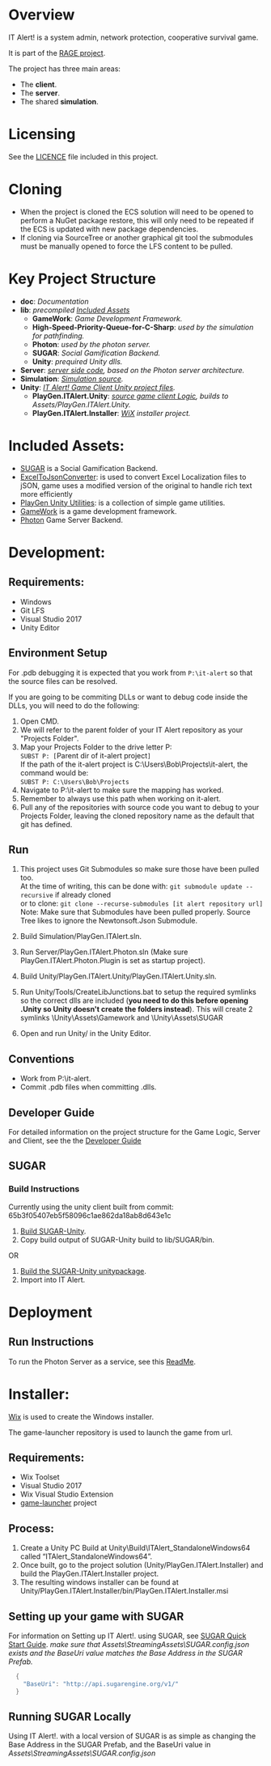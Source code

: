 # Overview 
IT Alert! is a system admin, network protection, cooperative survival game.

It is part of the [RAGE project](http://rageproject.eu/).

The project has three main areas: 
- The **client**.
- The **server**.
- The shared **simulation**.

# Licensing
See the [LICENCE](LICENCE.md) file included in this project.

# Cloning
- When the project is cloned the ECS solution will need to be opened to perform a NuGet package restore, this will only need to be repeated if the ECS is updated with new package dependencies.
- If cloning via SourceTree or another graphical git tool the submodules must be manually opened to force the LFS content to be pulled.

# Key Project Structure
- **doc**: *Documentation*
- **lib**: *precompiled [Included Assets](#Included-Assets)* 
  - **GameWork**: *Game Development Framework.*  
  - **High-Speed-Priority-Queue-for-C-Sharp**: *used by the simulation for pathfinding.*
  - **Photon**: *used by the photon server.*
  - **SUGAR**: *Social Gamification Backend.*
  - **Unity**: *prequired Unity dlls.*
- **Server**: *[server side code](Server/README.md), based on the Photon server architecture.*
- **Simulation**: *[Simulation source](Simulation/README.md).*
- **Unity**: *[IT Alert! Game Client Unity project files](Unity/README.md).*
  - **PlayGen.ITAlert.Unity**: *[source game client Logic](Unity/PlayGen.ITAlert.Unity/README.md), builds to Assets/PlayGen.ITAlert.Unity.*
  - **PlayGen.ITAlert.Installer**: *[WiX](http://wixtoolset.org/) installer project.*

# Included Assets:
- [SUGAR](http://www.sugarengine.org/) is a Social Gamification Backend.
- [ExcelToJsonConverter](https://github.com/Benzino/ExcelToJsonConverter): is used to convert Excel Localization files to jSON, game uses a modified version of the original to handle rich text more efficiently
- [PlayGen Unity Utilities](https://github.com/playgen/unity-utilities): is a collection of simple game utilities.
- [GameWork](https://github.com/Game-Work/GameWork.Unity) is a game development framework. 
- [Photon](https://www.photonengine.com/en/OnPremise) Game Server Backend.

# Development:
## Requirements:
- Windows
- Git LFS
- Visual Studio 2017
- Unity Editor

## Environment Setup
For .pdb debugging it is expected that you work from `P:\it-alert` so that the source files can be resolved.

If you are going to be commiting DLLs or want to debug code inside the DLLs, you will need to do the following:

1. Open CMD.
2. We will refer to the parent folder of your IT Alert repository as your "Projects Folder".
3. Map your Projects Folder to the drive letter P:  
`SUBST P: [`Parent dir of it-alert project`]`  
If the path of the it-alert project is C:\Users\Bob\Projects\it-alert, the command would be:  
`SUBST P: C:\Users\Bob\Projects`
3. Navigate to P:\it-alert to make sure the mapping has worked.
4. Remember to always use this path when working on it-alert.
5. Pull any of the repositories with source code you want to debug to your Projects Folder, leaving the cloned repository name as the default that git has defined.

## Run
1. This project uses Git Submodules so make sure those have been pulled too.  
At the time of writing, this can be done with: `git submodule update --recursive` if already cloned  
or to clone: `git clone --recurse-submodules [it alert repository url]`  
Note: Make sure that Submodules have been pulled properly. Source Tree likes to ignore the Newtonsoft.Json Submodule.

2. Build Simulation/PlayGen.ITAlert.sln.

3. Run Server/PlayGen.ITAlert.Photon.sln (Make sure PlayGen.ITAlert.Photon.Plugin is set as startup project).

4. Build Unity/PlayGen.ITAlert.Unity/PlayGen.ITAlert.Unity.sln.

5. Run Unity/Tools/CreateLibJunctions.bat to setup the required symlinks so the correct dlls are included (**you need to do this before opening .Unity so Unity doesn't create the folders instead**). This will create 2 symlinks \Unity\Assets\Gamework and \Unity\Assets\SUGAR

6. Open and run Unity/ in the Unity Editor.


## Conventions
- Work from P:\it-alert.
- Commit .pdb files when committing .dlls.

## Developer Guide
For detailed information on the project structure for the Game Logic, Server and Client, see the the [Developer Guide](docs/guides/DeveloperGuide.md)

## SUGAR
### Build Instructions
Currently using the unity client built from commit: 65b3f05407eb5f58096c1ae862da18ab8d643e1c

1. [Build SUGAR-Unity](https://docs.sugarengine.org/unity-client/tutorials/build-instructions.html).
2. Copy build output of SUGAR-Unity build to lib/SUGAR/bin.

OR

1. [Build the SUGAR-Unity unitypackage](https://docs.sugarengine.org/unity-client/tutorials/build-instructions.html).
2. Import into IT Alert.

# Deployment
## Run Instructions
To run the Photon Server as a service, see this [ReadMe](Server/deploy/README.md).

# Installer:
[Wix](http://wixtoolset.org/) is used to create the Windows installer.

The game-launcher repository is used to launch the game from url.

## Requirements:
- Wix Toolset
- Visual Studio 2017
- Wix Visual Studio Extension
- [game-launcher](https://gitlab.com/playgen/game-launcher) project

## Process:
1. Create a Unity PC Build at Unity\Build\ITAlert_StandaloneWindows64 called “ITAlert_StandaloneWindows64”.
2. Once built, go to the project solution (Unity/PlayGen.ITAlert.Installer) and build the PlayGen.ITAlert.Installer project.
3. The resulting windows installer can be found at Unity/PlayGen.ITAlert.Installer/bin/PlayGen.ITAlert.Installer.msi

## Setting up your game with SUGAR
For information on Setting up IT Alert!. using SUGAR, see [SUGAR Quick Start Guide](http://api.sugarengine.org/v1/unity-client/tutorials/quick-start.html). *make sure that Assets\StreamingAssets\SUGAR.config.json exists and the BaseUri value matches the Base Address in the SUGAR Prefab.* 

``` c#
  {
    "BaseUri": "http://api.sugarengine.org/v1/"
  }
````

## Running SUGAR Locally
Using IT Alert!. with a local version of SUGAR is as simple as changing the Base Address in the SUGAR Prefab, and the BaseUri value in *Assets\StreamingAssets\SUGAR.config.json*